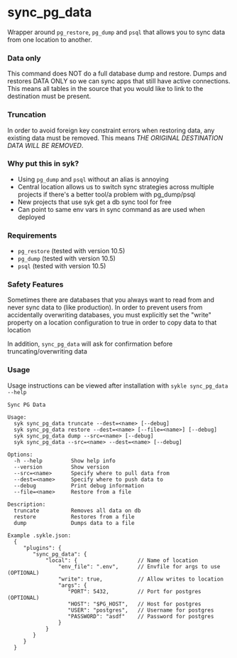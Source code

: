 # sync_pg_data

Wrapper around `pg_restore`, `pg_dump` and `psql` that allows you to sync data from one location to another.

### Data only

This command does NOT do a full database dump and restore. Dumps and restores DATA ONLY so we can sync apps that still have active connections. This means all tables in the source that you would like to link to the destination must be present.

### Truncation

In order to avoid foreign key constraint errors when restoring data, any existing data must be removed. This means *THE ORIGINAL DESTINATION DATA WILL BE REMOVED*.

### Why put this in syk?

- Using `pg_dump` and `psql` without an alias is annoying
- Central location allows us to switch sync strategies across multiple projects if there's a better tool/a problem with pg_dump/psql
- New projects that use syk get a db sync tool for free
- Can point to same env vars in sync command as are used when deployed

### Requirements

- `pg_restore` (tested with version 10.5)
- `pg_dump` (tested with version 10.5)
- `psql` (tested with version 10.5)

### Safety Features

Sometimes there are databases that you always want to read from and never sync data to (like production). In order to prevent users from accidentally overwriting databases, you must explicitly set the "write" property on a location configuration to true in order to copy data to that location

In addition, `sync_pg_data` will ask for confirmation before truncating/overwriting data

### Usage

Usage instructions can be viewed after installation with `sykle sync_pg_data --help`

```
Sync PG Data

Usage:
  syk sync_pg_data truncate --dest=<name> [--debug]
  syk sync_pg_data restore --dest=<name> [--file=<name>] [--debug]
  syk sync_pg_data dump --src=<name> [--debug]
  syk sync_pg_data --src=<name> --dest=<name> [--debug]

Options:
  -h --help         Show help info
  --version         Show version
  --src=<name>      Specify where to pull data from
  --dest=<name>     Specify where to push data to
  --debug           Print debug information
  --file=<name>     Restore from a file

Description:
  truncate          Removes all data on db
  restore           Restores from a file
  dump              Dumps data to a file

Example .sykle.json:
  {
     "plugins": {
        "sync_pg_data": {
            "local": {                   // Name of location
                "env_file": ".env",      // Envfile for args to use (OPTIONAL)
                "write": true,           // Allow writes to location
                "args": {
                   "PORT": 5432,         // Port for postgres (OPTIONAL)
                   "HOST": "$PG_HOST",   // Host for postgres
                   "USER": "postgres",   // Username for postgres
                   "PASSWORD": "asdf"    // Password for postgres
                }
            }
        }
     }
  }

```
